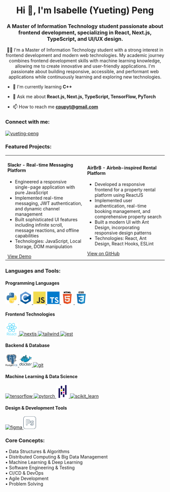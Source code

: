 <h1 align="center">Hi 👋, I'm Isabelle (Yueting) Peng</h1>
<h3 align="center">A Master of Information Technology student passionate about frontend development, specializing in React, Next.js, TypeScript, and UI/UX design.</h3>

<p align="center">
  👨‍💻 I'm a Master of Information Technology student with a strong interest in frontend development and modern web technologies. 
  My academic journey combines frontend development skills with machine learning knowledge, allowing me to create 
  innovative and user-friendly applications. I'm passionate about building responsive, accessible, and performant web 
  applications while continuously learning and exploring new technologies.
</p>

- 🌱 I'm currently learning **C++**

- 💬 Ask me about **React.js, Next.js, TypeScript, TensorFlow, PyTorch**

- 📫 How to reach me **cpupyt@gmail.com**

<h3 align="left">Connect with me:</h3>
<p align="left">
<a href="https://linkedin.com/in/yueting-peng" target="blank"><img align="center" src="https://raw.githubusercontent.com/rahuldkjain/github-profile-readme-generator/master/src/images/icons/Social/linked-in-alt.svg" alt="yueting-peng" height="30" width="40" /></a>
</p>

<h3 align="left">Featured Projects:</h3>
<table>
<tr>
<td width="50%">
<h4>Slackr - Real-time Messaging Platform</h4>
<ul>
<li>Engineered a responsive single-page application with pure JavaScript</li>
<li>Implemented real-time messaging, JWT authentication, and dynamic channel management</li>
<li>Built sophisticated UI features including infinite scroll, message reactions, and offline capabilities</li>
<li>Technologies: JavaScript, Local Storage, DOM manipulation</li>
</ul>
<a href="https://yueting-peng.github.io/slackr" target="_blank">View Demo</a>
</td>
<td width="50%">
<h4>AirBrB - Airbnb-inspired Rental Platform</h4>
<ul>
<li>Developed a responsive frontend for a property rental platform using ReactJS</li>
<li>Implemented user authentication, real-time booking management, and comprehensive property search</li>
<li>Built a modern UI with Ant Design, incorporating responsive design patterns</li>
<li>Technologies: React, Ant Design, React Hooks, ESLint</li>
</ul>
<a href="https://github.com/Yueting-Peng/airbrb" target="_blank">View on GitHub</a>
</td>
</tr>
</table>

<h3 align="left">Languages and Tools:</h3>
<p align="left">
  <h4>Programming Languages</h4>
  <a href="https://www.python.org" target="_blank" rel="noreferrer"> <img src="https://raw.githubusercontent.com/devicons/devicon/master/icons/python/python-original.svg" alt="python" width="40" height="40"/> </a>
  <a href="https://www.cprogramming.com/" target="_blank" rel="noreferrer"> <img src="https://raw.githubusercontent.com/devicons/devicon/master/icons/c/c-original.svg" alt="c" width="40" height="40"/> </a>
  <a href="https://developer.mozilla.org/en-US/docs/Web/JavaScript" target="_blank" rel="noreferrer"> <img src="https://raw.githubusercontent.com/devicons/devicon/master/icons/javascript/javascript-original.svg" alt="javascript" width="40" height="40"/> </a>
  <a href="https://www.typescriptlang.org/" target="_blank" rel="noreferrer"> <img src="https://raw.githubusercontent.com/devicons/devicon/master/icons/typescript/typescript-original.svg" alt="typescript" width="40" height="40"/> </a>
  <a href="https://www.w3.org/html/" target="_blank" rel="noreferrer"> <img src="https://raw.githubusercontent.com/devicons/devicon/master/icons/html5/html5-original-wordmark.svg" alt="html5" width="40" height="40"/> </a>
  <a href="https://www.w3.org/css/" target="_blank" rel="noreferrer"> <img src="https://raw.githubusercontent.com/devicons/devicon/master/icons/css3/css3-original-wordmark.svg" alt="css3" width="40" height="40"/> </a>
</p>

<p align="left">
  <h4>Frontend Technologies</h4>
  <a href="https://reactjs.org/" target="_blank" rel="noreferrer"> <img src="https://raw.githubusercontent.com/devicons/devicon/master/icons/react/react-original-wordmark.svg" alt="react" width="40" height="40"/> </a>
  <a href="https://nextjs.org/" target="_blank" rel="noreferrer"> <img src="https://cdn.worldvectorlogo.com/logos/nextjs-2.svg" alt="nextjs" width="40" height="40"/> </a>
  <a href="https://tailwindcss.com/" target="_blank" rel="noreferrer"> <img src="https://www.vectorlogo.zone/logos/tailwindcss/tailwindcss-icon.svg" alt="tailwind" width="40" height="40"/> </a>
  <a href="https://jestjs.io" target="_blank" rel="noreferrer"> <img src="https://www.vectorlogo.zone/logos/jestjsio/jestjsio-icon.svg" alt="jest" width="40" height="40"/> </a>
</p>

<p align="left">
  <h4>Backend & Database</h4>
  <a href="https://www.postgresql.org" target="_blank" rel="noreferrer"> <img src="https://raw.githubusercontent.com/devicons/devicon/master/icons/postgresql/postgresql-original-wordmark.svg" alt="postgresql" width="40" height="40"/> </a>
  <a href="https://www.docker.com/" target="_blank" rel="noreferrer"> <img src="https://raw.githubusercontent.com/devicons/devicon/master/icons/docker/docker-original-wordmark.svg" alt="docker" width="40" height="40"/> </a>
  <a href="https://git-scm.com/" target="_blank" rel="noreferrer"> <img src="https://www.vectorlogo.zone/logos/git-scm/git-scm-icon.svg" alt="git" width="40" height="40"/> </a>
</p>

<p align="left">
  <h4>Machine Learning & Data Science</h4>
  <a href="https://www.tensorflow.org" target="_blank" rel="noreferrer"> <img src="https://www.vectorlogo.zone/logos/tensorflow/tensorflow-icon.svg" alt="tensorflow" width="40" height="40"/> </a>
  <a href="https://pytorch.org/" target="_blank" rel="noreferrer"> <img src="https://www.vectorlogo.zone/logos/pytorch/pytorch-icon.svg" alt="pytorch" width="40" height="40"/> </a>
  <a href="https://pandas.pydata.org/" target="_blank" rel="noreferrer"> <img src="https://raw.githubusercontent.com/devicons/devicon/2ae2a900d2f041da66e950e4d48052658d850630/icons/pandas/pandas-original.svg" alt="pandas" width="40" height="40"/> </a>
  <a href="https://scikit-learn.org/" target="_blank" rel="noreferrer"> <img src="https://upload.wikimedia.org/wikipedia/commons/0/05/Scikit_learn_logo_small.svg" alt="scikit_learn" width="40" height="40"/> </a>
</p>

<p align="left">
  <h4>Design & Development Tools</h4>
  <a href="https://www.figma.com/" target="_blank" rel="noreferrer"> <img src="https://www.vectorlogo.zone/logos/figma/figma-icon.svg" alt="figma" width="40" height="40"/> </a>
  <a href="https://www.photoshop.com/en" target="_blank" rel="noreferrer"> <img src="https://raw.githubusercontent.com/devicons/devicon/master/icons/photoshop/photoshop-line.svg" alt="photoshop" width="40" height="40"/> </a>
</p>

<h3 align="left">Core Concepts:</h3>
<p align="left">
  • Data Structures & Algorithms<br>
  • Distributed Computing & Big Data Management<br>
  • Machine Learning & Deep Learning<br>
  • Software Engineering & Testing<br>
  • CI/CD & DevOps<br>
  • Agile Development<br>
  • Problem Solving
</p>
